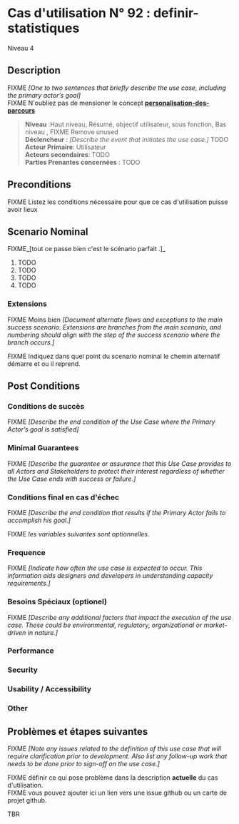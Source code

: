 
# Cas d'utilisation N° 92 :  definir-statistiques

Niveau 4

##	Description



FIXME _[One to two sentences that briefly describe the use case, including the primary actor’s goal]_   
FIXME N'oubliez pas de mensioner le concept **[personalisation-des-parcours](https://github.com/PremierLangage/plconception/blob/master/conception/concept/personalisation-des-parcours.md)**  

> **Niveau** :Haut niveau, Résumé, objectif utilisateur, sous fonction, Bas niveau , FIXME Remove unused   
> **Déclencheur** : _[Describe the event that initiates the use case.]_ TODO  
> **Acteur Primaire**: Utilisateur   
> **Acteurs secondaires**: TODO   
> **Parties Prenantes concernées** : TODO   
 
 
## Preconditions

FIXME Listez les conditions nécessaire pour que ce cas d'utilisation puisse avoir lieux


## Scenario Nominal

FIXME_[tout ce passe bien c'est le scénario parfait .]_

1.	TODO  
2.	TODO  
3.	TODO  
4.	TODO  

###	Extensions
FIXME Moins bien _[Document alternate flows and exceptions to the main success scenario. Extensions are branches from the main scenario, and numbering should align with the step of the success scenario where the branch occurs.]_

FIXME Indiquez dans quel point du scenario nominal le chemin alternatif démarre et ou il reprend.


## Post Conditions
### Conditions de succès 
FIXME _[Describe the end condition of the Use Case where the Primary Actor’s goal is satisfied]_

### Minimal Guarantees
FIXME _[Describe the guarantee or assurance that this Use Case provides to all Actors and Stakeholders to protect their interest regardless of whether the Use Case ends with success or failure.]_

### Conditions final en cas d'échec
FIXME _[Describe the end condition that results if the Primary Actor fails to accomplish his goal.]_


FIXME _les variables suivantes sont optionnelles._

### Frequence
FIXME _[Indicate how often the use case is expected to occur. This information aids designers and developers in understanding capacity requirements.]_   
### Besoins Spéciaux (optionel)  
FIXME _[Describe any additional factors that impact the execution of the use case. These could be environmental, regulatory, organizational or market-driven in nature.]_  
### Performance  
###	Security  
###	Usability / Accessibility  
###	Other  

##	Problèmes et étapes suivantes  
FIXME _[Note any issues related to the definition of this use case that will require clarification prior to development. Also list any follow-up work that needs to be done prior to sign-off on the use case.]_  

FIXME définir ce qui pose problème dans la description **actuelle** du cas d'utilisation.  
FIXME vous pouvez ajouter ici un lien vers une issue github ou un carte de projet github.

TBR